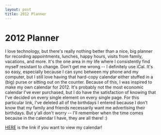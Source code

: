 ```yaml
---
layout: post
title: 2012 Planner
---
```


# 2012 Planner

I love technology, but there's really nothing better than a nice, big planner for recording appointments, lunches, happy hours, visits
from family, vacations, and more. It's the one area in my life where I consistently find myself resistant to change. Don't get me wrong --
I definitely use iCal. It's so easy, especially because I can sync between my phone and my computer, but I still love having that hard-copy
calendar either stuffed in a (big) purse or sitting out on the counter. Because of this, I was inspired to make my own calendar for 2012. 
It's probably not the most economic calendar I've ever purchased, but I do have the satisfaction of knowing that I've decided on every
single element on every single page. For this particular link, I've deleted all of the birthdays I entered because I don't know that
my family and friends necessarily want me advertising their birthdays. But y'all don't worry -- I'll remember when the time comes 
because in the calendar I have, they are all there! :)

[HERE](http://www.heritagemakers.com/projectBrowserStandAlone.cfm?projectId=1962810&productId=446&projectSponsor=419825) is the link if you want to view my calendar!
